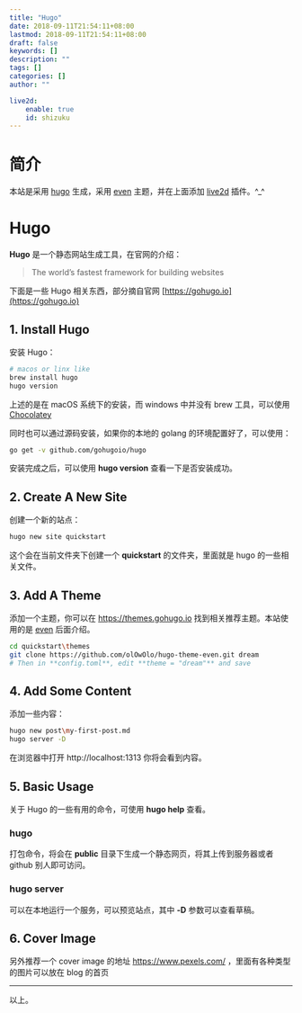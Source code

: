 ```yaml
---
title: "Hugo"
date: 2018-09-11T21:54:11+08:00
lastmod: 2018-09-11T21:54:11+08:00
draft: false
keywords: []
description: ""
tags: []
categories: []
author: ""

live2d:
    enable: true
    id: shizuku
---
```


# 简介
本站是采用 [hugo](http://gohugo.io/) 生成，采用 [even](https://github.com/olOwOlo/hugo-theme-even) 主题，并在上面添加 [live2d](https://github.com/xiazeyu/live2d-widget.js) 插件。^_^

<!--more-->

# Hugo
**Hugo** 是一个静态网站生成工具，在官网的介绍：

> The world’s fastest framework for building websites

下面是一些 Hugo 相关东西，部分摘自官网 [https://gohugo.io](https://gohugo.io)

## 1. Install Hugo
安装 Hugo：
``` bash
# macos or linx like
brew install hugo
hugo version
```
上述的是在 macOS 系统下的安装，而 windows 中并没有 brew 工具，可以使用 [Chocolatey](https://chocolatey.org)<br />

同时也可以通过源码安装，如果你的本地的 golang 的环境配置好了，可以使用：
``` bash
go get -v github.com/gohugoio/hugo
```

安装完成之后，可以使用 **hugo version** 查看一下是否安装成功。

## 2. Create A New Site
创建一个新的站点：
``` bash
hugo new site quickstart
```
这个会在当前文件夹下创建一个 **quickstart** 的文件夹，里面就是 hugo 的一些相关文件。

## 3. Add A Theme
添加一个主题，你可以在 https://themes.gohugo.io 找到相关推荐主题。本站使用的是 [even](https://github.com/olOwOlo/hugo-theme-even) 后面介绍。

``` bash
cd quickstart\themes
git clone https://github.com/olOwOlo/hugo-theme-even.git dream
# Then in **config.toml**, edit **theme = "dream"** and save
```

## 4. Add Some Content
添加一些内容：

``` bash
hugo new post\my-first-post.md
hugo server -D
```

在浏览器中打开 http://localhost:1313 你将会看到内容。

## 5. Basic Usage
关于 Hugo 的一些有用的命令，可使用 **hugo help** 查看。

### hugo 
打包命令，将会在 **public** 目录下生成一个静态网页，将其上传到服务器或者 github 别人即可访问。

### hugo server
可以在本地运行一个服务，可以预览站点，其中 **-D** 参数可以查看草稿。

## 6. Cover Image
另外推荐一个 cover image 的地址 https://www.pexels.com/ ，里面有各种类型的图片可以放在 blog 的首页

----
以上。
